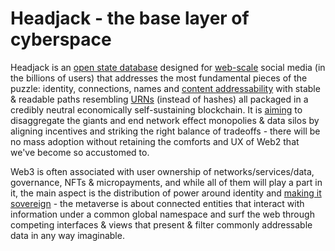 # Headjack - the base layer of cyberspace

Headjack is an [open state database](https://twitter.com/balajis/status/1123092897664880640) designed for [web-scale](web_scale.md) social media (in the billions of users) that addresses the most fundamental pieces of the puzzle: identity, connections, names and [content addressability](../addressing/addressing.md) with stable & readable paths resembling [URNs](https://en.wikipedia.org/wiki/Uniform_Resource_Name) (instead of hashes) all packaged in a credibly neutral economically self-sustaining blockchain. It is [aiming](ambition.md) to disaggregate the giants and end network effect monopolies & data silos by aligning incentives and striking the right balance of tradeoffs - there will be no mass adoption without retaining the comforts and UX of Web2 that we've become so accustomed to.

Web3 is often associated with user ownership of networks/services/data, governance, NFTs & micropayments, and while all of them will play a part in it, the main aspect is the distribution of power around identity and [making it sovereign](https://twitter.com/balajis/status/1162401646258749441) - the metaverse is about connected entities that interact with information under a common global namespace and surf the web through competing interfaces & views that present & filter commonly addressable data in any way imaginable.
